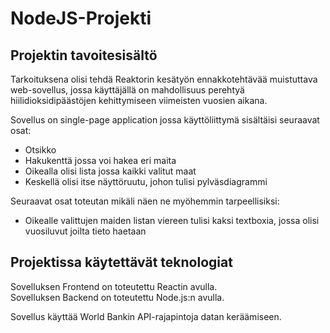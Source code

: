 # NodeJS-Projekti

## Projektin tavoitesisältö

Tarkoituksena olisi tehdä Reaktorin kesätyön ennakkotehtävää muistuttava
web-sovellus, jossa käyttäjällä on mahdollisuus perehtyä hiilidioksidipäästöjen
kehittymiseen viimeisten vuosien aikana.

Sovellus on single-page application jossa käyttöliittymä sisältäisi seuraavat osat:
- Otsikko
- Hakukenttä jossa voi hakea eri maita
- Oikealla olisi lista jossa kaikki valitut maat
- Keskellä olisi itse näyttöruutu, johon tulisi pylväsdiagrammi 

Seuraavat osat toteutan mikäli näen ne myöhemmin tarpeellisiksi:
- Oikealle valittujen maiden listan viereen tulisi kaksi textboxia, jossa olisi vuosiluvut joilta tieto haetaan

## Projektissa käytettävät teknologiat

Sovelluksen Frontend on toteutettu Reactin avulla.  
Sovelluksen Backend on toteutettu Node.js:n avulla.

Sovellus käyttää World Bankin API-rajapintoja datan keräämiseen. 

